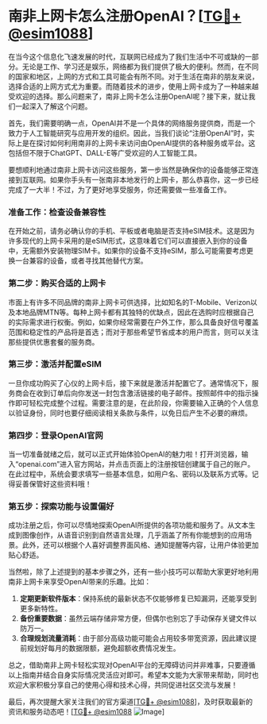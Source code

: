 # 南非上网卡怎么注册OpenAI？[[TG💪+ @esim1088](https://t.me/s/esim1088)]

在当今这个信息化飞速发展的时代，互联网已经成为了我们生活中不可或缺的一部分。无论是工作、学习还是娱乐，网络都为我们提供了极大的便利。然而，在不同的国家和地区，上网的方式和工具可能会有所不同。对于生活在南非的朋友来说，选择合适的上网方式尤为重要。而随着技术的进步，使用上网卡成为了一种越来越受欢迎的选择。那么问题来了，南非上网卡怎么注册OpenAI呢？接下来，就让我们一起深入了解这个问题。

首先，我们需要明确一点，OpenAI并不是一个具体的网络服务提供商，而是一个致力于人工智能研究与应用开发的组织。因此，当我们谈论“注册OpenAI”时，实际上是在探讨如何利用南非的上网卡来访问由OpenAI提供的各种服务或平台。这包括但不限于ChatGPT、DALL-E等广受欢迎的人工智能工具。

要想顺利地通过南非上网卡访问这些服务，第一步当然是确保你的设备能够正常连接到互联网。如果你手头有一张南非本地发行的上网卡，那么恭喜你，这一步已经完成了一大半！不过，为了更好地享受服务，你还需要做一些准备工作。

### 准备工作：检查设备兼容性

在开始之前，请务必确认你的手机、平板或者电脑是否支持eSIM技术。这是因为许多现代的上网卡采用的是eSIM形式，这意味着它们可以直接嵌入到你的设备中，无需额外安装物理SIM卡。如果你的设备不支持eSIM，那么可能需要考虑更换一台兼容的设备，或者寻找其他替代方案。

### 第二步：购买合适的上网卡

市面上有许多不同品牌的南非上网卡可供选择，比如知名的T-Mobile、Verizon以及本地品牌MTN等。每种上网卡都有其独特的优缺点，因此在选购时应根据自己的实际需求进行权衡。例如，如果你经常需要在户外工作，那么具备良好信号覆盖范围和稳定性的产品将是首选；而对于那些希望节省成本的用户而言，则可以关注那些提供优惠套餐的服务商。

### 第三步：激活并配置eSIM

一旦你成功购买了心仪的上网卡后，接下来就是激活并配置它了。通常情况下，服务商会在收到订单后向你发送一封包含激活链接的电子邮件。按照邮件中的指示操作即可轻松完成整个过程。需要注意的是，在此阶段，你需要输入正确的个人信息以验证身份，同时也要仔细阅读相关条款与条件，以免日后产生不必要的麻烦。

### 第四步：登录OpenAI官网

当一切准备就绪之后，就可以正式开始体验OpenAI的魅力啦！打开浏览器，输入“openai.com”进入官方网站，并点击页面上的注册按钮创建属于自己的账户。在此过程中，系统会要求填写一些基本信息，如用户名、密码以及联系方式等。记得妥善保管好这些资料哦！

### 第五步：探索功能与设置偏好

成功注册之后，你可以尽情地探索OpenAI所提供的各项功能和服务了。从文本生成到图像创作，从语音识别到自然语言处理，几乎涵盖了所有你能想到的应用场景。此外，还可以根据个人喜好调整界面风格、通知提醒等内容，让用户体验更加贴心舒适。

当然啦，除了上述提到的基本步骤之外，还有一些小技巧可以帮助大家更好地利用南非上网卡来享受OpenAI带来的乐趣。比如：

1. **定期更新软件版本**：保持系统的最新状态不仅能够修复已知漏洞，还能享受到更多新特性。
2. **备份重要数据**：虽然云端存储非常方便，但偶尔也别忘了手动保存关键文件以防万一。
3. **合理规划流量消耗**：由于部分高级功能可能会占用较多带宽资源，因此建议提前规划好每月的数据限额，避免超额收费情况发生。

总之，借助南非上网卡轻松实现对OpenAI平台的无障碍访问并非难事，只要遵循以上指南并结合自身实际情况灵活应对即可。希望本文能为大家带来帮助，同时也欢迎大家积极分享自己的使用心得和技术心得，共同促进社区交流与发展！

最后，再次提醒大家关注我们的官方渠道[[TG💪+ @esim1088](https://t.me/s/esim1088)]，及时获取最新的资讯和服务动态吧！[[TG💪+ @esim1088](https://t.me/s/esim1088) ![Image](https://i.postimg.cc/4NQfJmqS/Snipaste-2025-05-13-00-14-12.png)]